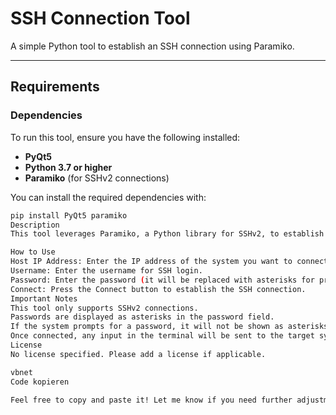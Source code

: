 # SSH Connection Tool

A simple Python tool to establish an SSH connection using Paramiko.

---

## Requirements

### Dependencies

To run this tool, ensure you have the following installed:

- **PyQt5**
- **Python 3.7 or higher**
- **Paramiko** (for SSHv2 connections)

You can install the required dependencies with:

```bash
pip install PyQt5 paramiko
Description
This tool leverages Paramiko, a Python library for SSHv2, to establish SSH connections. While Netmiko is also available for network devices, Paramiko is used here for a more general SSH connection.

How to Use
Host IP Address: Enter the IP address of the system you want to connect to.
Username: Enter the username for SSH login.
Password: Enter the password (it will be replaced with asterisks for privacy).
Connect: Press the Connect button to establish the SSH connection.
Important Notes
This tool only supports SSHv2 connections.
Passwords are displayed as asterisks in the password field.
If the system prompts for a password, it will not be shown as asterisks.
Once connected, any input in the terminal will be sent to the target system. Note that only one command can be sent at a time. Multiple commands cannot be executed in a single input.
License
No license specified. Please add a license if applicable.

vbnet
Code kopieren

Feel free to copy and paste it! Let me know if you need further adjustments.
